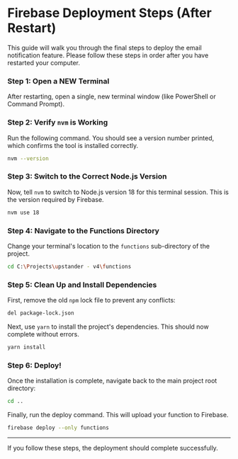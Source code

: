 # Firebase Deployment Steps (After Restart)

This guide will walk you through the final steps to deploy the email notification feature. Please follow these steps in order after you have restarted your computer.

### Step 1: Open a NEW Terminal

After restarting, open a single, new terminal window (like PowerShell or Command Prompt).

### Step 2: Verify `nvm` is Working

Run the following command. You should see a version number printed, which confirms the tool is installed correctly.

```bash
nvm --version
```

### Step 3: Switch to the Correct Node.js Version

Now, tell `nvm` to switch to Node.js version 18 for this terminal session. This is the version required by Firebase.

```bash
nvm use 18
```

### Step 4: Navigate to the Functions Directory

Change your terminal's location to the `functions` sub-directory of the project.

```bash
cd C:\Projects\upstander - v4\functions
```

### Step 5: Clean Up and Install Dependencies

First, remove the old `npm` lock file to prevent any conflicts:
```bash
del package-lock.json
```

Next, use `yarn` to install the project's dependencies. This should now complete without errors.
```bash
yarn install
```

### Step 6: Deploy!

Once the installation is complete, navigate back to the main project root directory:
```bash
cd ..
```

Finally, run the deploy command. This will upload your function to Firebase.
```bash
firebase deploy --only functions
```

---

If you follow these steps, the deployment should complete successfully.

